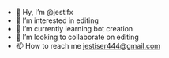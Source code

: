- 👋 Hy, I’m @jestifx
- 👀 I’m interested in editing 
- 🌱 I’m currently learning bot creation 
- 💞️ I’m looking to collaborate on editing 
- 📫 How to reach me jestiser444@gmail.com

<!---
jestifx/jestifx is a ✨ special ✨ repository because its `README.md` (this file) appears on your GitHub profile.
You can click the Preview link to take a look at your changes.
--->
